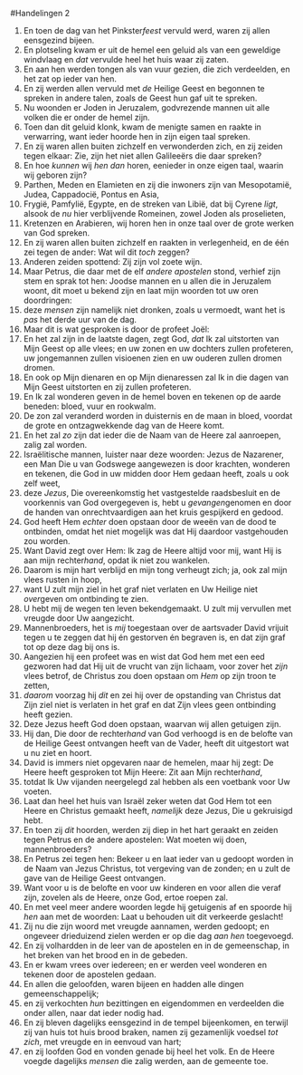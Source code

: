 #Handelingen 2
1. En toen de dag van het Pinkster*feest* vervuld werd, waren zij allen eensgezind bijeen.
2. En plotseling kwam er uit de hemel een geluid als van een geweldige windvlaag en *dat* vervulde heel het huis waar zij zaten.
3. En aan hen werden tongen als van vuur gezien, die zich verdeelden, en het zat op ieder van hen.
4. En zij werden allen vervuld met *de* Heilige Geest en begonnen te spreken in andere talen, zoals de Geest hun gaf uit te spreken.
5. Nu woonden er Joden in Jeruzalem, godvrezende mannen uit alle volken die er onder de hemel zijn.
6. Toen dan dit geluid klonk, kwam de menigte samen en raakte in verwarring, want ieder hoorde hen in zijn eigen taal spreken.
7. En zij waren allen buiten zichzelf en verwonderden zich, en zij zeiden tegen elkaar: Zie, zijn het niet allen Galileeërs die daar spreken?
8. En hoe *kunnen* wij *hen dan* horen, eenieder in onze eigen taal, waarin wij geboren zijn?
9. Parthen, Meden en Elamieten en zij die inwoners zijn van Mesopotamië, Judea, Cappadocië, Pontus en Asia,
10. Frygië, Pamfylië, Egypte, en de streken van Libië, dat bij Cyrene *ligt*, alsook de *nu* hier verblijvende Romeinen, zowel Joden als proselieten,
11. Kretenzen en Arabieren, wij horen hen in onze taal over de grote werken van God spreken.
12. En zij waren allen buiten zichzelf en raakten in verlegenheid, en de één zei tegen de ander: Wat wil dit *toch* zeggen?
13. Anderen zeiden spottend: Zij zijn vol zoete wijn.
14. Maar Petrus, die daar met de elf *andere apostelen* stond, verhief zijn stem en sprak tot hen: Joodse mannen en u allen die in Jeruzalem woont, dit moet u bekend zijn en laat mijn woorden tot uw oren doordringen:
15. deze *mensen* zijn namelijk niet dronken, zoals u vermoedt, want het is *pas* het derde uur van de dag.
16. Maar dit is wat gesproken is door de profeet Joël:
17. En het zal zijn in de laatste dagen, zegt God, *dat* Ik zal uitstorten van Mijn Geest op alle vlees; en uw zonen en uw dochters zullen profeteren, uw jongemannen zullen visioenen zien en uw ouderen zullen dromen dromen.
18. En ook op Mijn dienaren en op Mijn dienaressen zal Ik in die dagen van Mijn Geest uitstorten en zij zullen profeteren.
19. En Ik zal wonderen geven in de hemel boven en tekenen op de aarde beneden: bloed, vuur en rookwalm.
20. De zon zal veranderd worden in duisternis en de maan in bloed, voordat de grote en ontzagwekkende dag van de Heere komt.
21. En het zal *zo* zijn dat ieder die de Naam van de Heere zal aanroepen, zalig zal worden.
22. Israëlitische mannen, luister naar deze woorden: Jezus de Nazarener, een Man Die u van Godswege aangewezen is door krachten, wonderen en tekenen, die God in uw midden door Hem gedaan heeft, zoals u ook zelf weet,
23. deze *Jezus*, Die overeenkomstig het vastgestelde raadsbesluit en de voorkennis van God overgegeven is, hebt u *gevangen*genomen en door de handen van onrechtvaardigen aan het kruis gespijkerd en gedood.
24. God heeft Hem *echter* doen opstaan door de weeën van de dood te ontbinden, omdat het niet mogelijk was dat Hij daardoor vastgehouden zou worden.
25. Want David zegt over Hem: Ik zag de Heere altijd voor mij, want Hij is aan mijn rechter*hand*, opdat ik niet zou wankelen.
26. Daarom is mijn hart verblijd en mijn tong verheugt zich; ja, ook zal mijn vlees rusten in hoop,
27. want U zult mijn ziel in het graf niet verlaten en Uw Heilige niet *over*geven om ontbinding te zien.
28. U hebt mij de wegen ten leven bekendgemaakt. U zult mij vervullen met vreugde door Uw aangezicht.
29. Mannenbroeders, het is *mij* toegestaan over de aartsvader David vrijuit tegen u te zeggen dat hij én gestorven én begraven is, en dat zijn graf tot op deze dag bij ons is.
30. Aangezien hij een profeet was en wist dat God hem met een eed gezworen had dat Hij uit de vrucht van zijn lichaam, voor zover het *zijn* vlees betrof, de Christus zou doen opstaan om *Hem* op zijn troon te zetten,
31. *daarom* voorzag hij *dit* en zei hij over de opstanding van Christus dat Zijn ziel niet is verlaten in het graf en dat Zijn vlees geen ontbinding heeft gezien.
32. Deze Jezus heeft God doen opstaan, waarvan wij allen getuigen zijn.
33. Hij dan, Die door de rechter*hand* van God verhoogd is en de belofte van de Heilige Geest ontvangen heeft van de Vader, heeft dit uitgestort wat u nu ziet en hoort.
34. David is immers niet opgevaren naar de hemelen, maar hij zegt: De Heere heeft gesproken tot Mijn Heere: Zit aan Mijn rechter*hand*,
35. totdat Ik Uw vijanden neergelegd zal hebben als een voetbank voor Uw voeten.
36. Laat dan heel het huis van Israël zeker weten dat God Hem tot een Heere en Christus gemaakt heeft, *namelijk* deze Jezus, Die u gekruisigd hebt.
37. En toen zij *dit* hoorden, werden zij diep in het hart geraakt en zeiden tegen Petrus en de andere apostelen: Wat moeten wij doen, mannenbroeders?
38. En Petrus zei tegen hen: Bekeer u en laat ieder van u gedoopt worden in de Naam van Jezus Christus, tot vergeving van de zonden; en u zult de gave van de Heilige Geest ontvangen.
39. Want voor u is de belofte en voor uw kinderen en voor allen die veraf zijn, zovelen als de Heere, onze God, ertoe roepen zal.
40. En met veel meer andere woorden legde hij getuigenis af en spoorde hij *hen* aan met de woorden: Laat u behouden uit dit verkeerde geslacht!
41. Zij nu die zijn woord met vreugde aannamen, werden gedoopt; en ongeveer drieduizend zielen werden er op die dag *aan hen* toegevoegd.
42. En zij volhardden in de leer van de apostelen en in de gemeenschap, in het breken van het brood en in de gebeden.
43. En er kwam vrees over iedereen; en er werden veel wonderen en tekenen door de apostelen gedaan.
44. En allen die geloofden, waren bijeen en hadden alle dingen gemeenschappelijk;
45. en zij verkochten *hun* bezittingen en eigendommen en verdeelden die onder allen, naar dat ieder nodig had.
46. En zij bleven dagelijks eensgezind in de tempel bijeenkomen, en terwijl zij van huis tot huis brood braken, namen zij gezamenlijk voedsel *tot zich*, met vreugde en in eenvoud van hart;
47. en zij loofden God en vonden genade bij heel het volk. En de Heere voegde dagelijks *mensen* die zalig werden, aan de gemeente toe.
